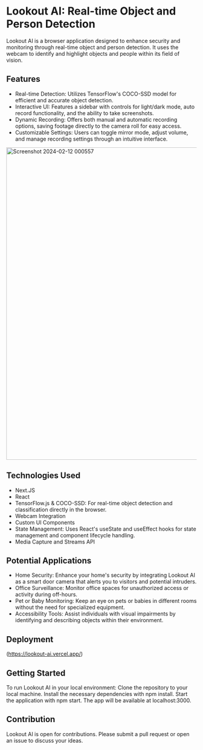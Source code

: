 # Lookout AI: Real-time Object and Person Detection
Lookout AI is a browser application designed to enhance security and monitoring through real-time object and person detection. It uses the webcam to identify and highlight objects and people within its field of vision.

## Features
- Real-time Detection: Utilizes TensorFlow's COCO-SSD model for efficient and accurate object detection.
- Interactive UI: Features a sidebar with controls for light/dark mode, auto record functionality, and the ability to take screenshots.
- Dynamic Recording: Offers both manual and automatic recording options, saving footage directly to the camera roll for easy access.
- Customizable Settings: Users can toggle mirror mode, adjust volume, and manage recording settings through an intuitive interface.

<img width="825" alt="Screenshot 2024-02-12 000557" src="https://github.com/butlerem/lookout-ai/assets/130527417/d3eb6b2d-315b-49e0-ad48-84b536c33102">

## Technologies Used
- Next.JS
- React
- TensorFlow.js & COCO-SSD: For real-time object detection and classification directly in the browser.
- Webcam Integration
- Custom UI Components
- State Management: Uses React's useState and useEffect hooks for state management and component lifecycle handling.
- Media Capture and Streams API

## Potential Applications
- Home Security: Enhance your home's security by integrating Lookout AI as a smart door camera that alerts you to visitors and potential intruders.
- Office Surveillance: Monitor office spaces for unauthorized access or activity during off-hours.
- Pet or Baby Monitoring: Keep an eye on pets or babies in different rooms without the need for specialized equipment.
- Accessibility Tools: Assist individuals with visual impairments by identifying and describing objects within their environment.

## Deployment
(https://lookout-ai.vercel.app/)

## Getting Started
To run Lookout AI in your local environment:
Clone the repository to your local machine.
Install the necessary dependencies with npm install.
Start the application with npm start. The app will be available at localhost:3000.

## Contribution
Lookout AI is open for contributions. Please submit a pull request or open an issue to discuss your ideas.
